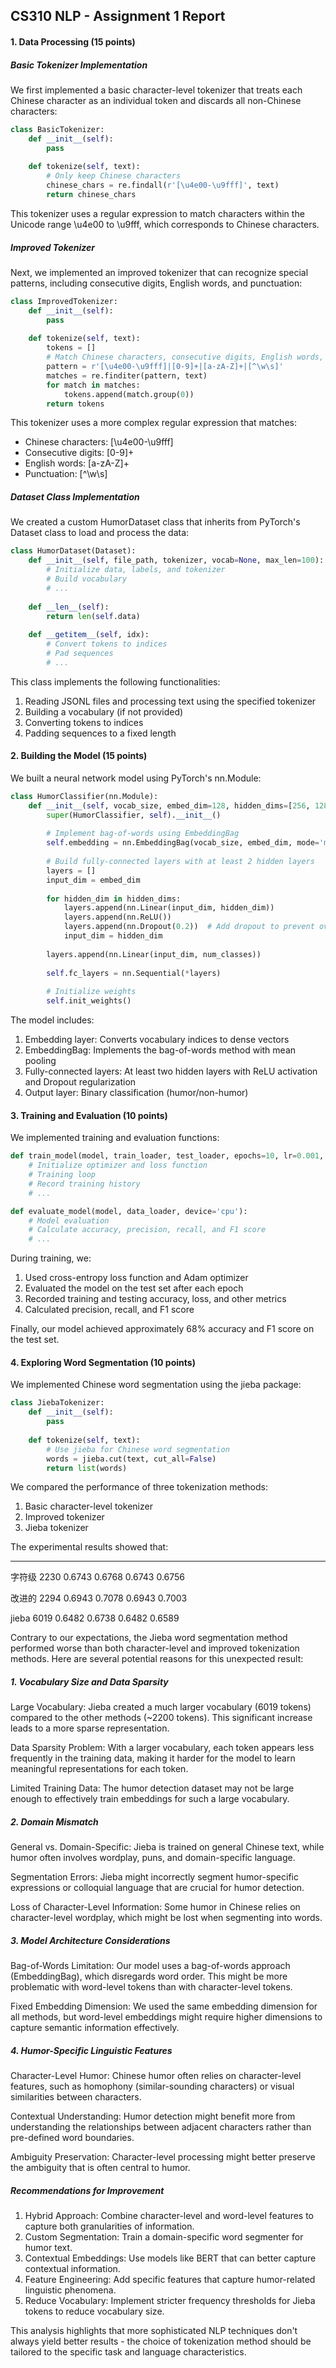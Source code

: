 ## CS310 NLP - Assignment 1 Report

#### 1. Data Processing (15 points)

##### Basic Tokenizer Implementation

We first implemented a basic character-level tokenizer that treats each Chinese character as an individual token and discards all non-Chinese characters:

```python
class BasicTokenizer:
    def __init__(self):
        pass
    
    def tokenize(self, text):
        # Only keep Chinese characters
        chinese_chars = re.findall(r'[\u4e00-\u9fff]', text)
        return chinese_chars
```

This tokenizer uses a regular expression to match characters within the Unicode range \u4e00 to \u9fff, which corresponds to Chinese characters.

##### Improved Tokenizer

Next, we implemented an improved tokenizer that can recognize special patterns, including consecutive digits, English words, and punctuation:

```python
class ImprovedTokenizer:
    def __init__(self):
        pass
    
    def tokenize(self, text):
        tokens = []
        # Match Chinese characters, consecutive digits, English words, and punctuation
        pattern = r'[\u4e00-\u9fff]|[0-9]+|[a-zA-Z]+|[^\w\s]'
        matches = re.finditer(pattern, text)
        for match in matches:
            tokens.append(match.group(0))
        return tokens
```

This tokenizer uses a more complex regular expression that matches:

- Chinese characters: [\u4e00-\u9fff]
- Consecutive digits: [0-9]+
- English words: [a-zA-Z]+
- Punctuation: [^\w\s]

##### Dataset Class Implementation

We created a custom HumorDataset class that inherits from PyTorch's Dataset class to load and process the data:

```python
class HumorDataset(Dataset):
    def __init__(self, file_path, tokenizer, vocab=None, max_len=100):
        # Initialize data, labels, and tokenizer
        # Build vocabulary
        # ...
    
    def __len__(self):
        return len(self.data)
    
    def __getitem__(self, idx):
        # Convert tokens to indices
        # Pad sequences
        # ...
```

This class implements the following functionalities:

1. Reading JSONL files and processing text using the specified tokenizer
2. Building a vocabulary (if not provided)
3. Converting tokens to indices
4. Padding sequences to a fixed length



#### 2. Building the Model (15 points)

We built a neural network model using PyTorch's nn.Module:

```python
class HumorClassifier(nn.Module):
    def __init__(self, vocab_size, embed_dim=128, hidden_dims=[256, 128], num_classes=2):
        super(HumorClassifier, self).__init__()
        
        # Implement bag-of-words using EmbeddingBag
        self.embedding = nn.EmbeddingBag(vocab_size, embed_dim, mode='mean')
        
        # Build fully-connected layers with at least 2 hidden layers
        layers = []
        input_dim = embed_dim
        
        for hidden_dim in hidden_dims:
            layers.append(nn.Linear(input_dim, hidden_dim))
            layers.append(nn.ReLU())
            layers.append(nn.Dropout(0.2))  # Add dropout to prevent overfitting
            input_dim = hidden_dim
        
        layers.append(nn.Linear(input_dim, num_classes))
        
        self.fc_layers = nn.Sequential(*layers)
        
        # Initialize weights
        self.init_weights()
```

The model includes:

1. Embedding layer: Converts vocabulary indices to dense vectors
2. EmbeddingBag: Implements the bag-of-words method with mean pooling
3. Fully-connected layers: At least two hidden layers with ReLU activation and Dropout regularization
4. Output layer: Binary classification (humor/non-humor)



#### 3. Training and Evaluation (10 points)

We implemented training and evaluation functions:

```python
def train_model(model, train_loader, test_loader, epochs=10, lr=0.001, device='cpu'):
    # Initialize optimizer and loss function
    # Training loop
    # Record training history
    # ...

def evaluate_model(model, data_loader, device='cpu'):
    # Model evaluation
    # Calculate accuracy, precision, recall, and F1 score
    # ...
```

During training, we:

1. Used cross-entropy loss function and Adam optimizer
2. Evaluated the model on the test set after each epoch
3. Recorded training and testing accuracy, loss, and other metrics
4. Calculated precision, recall, and F1 score

Finally, our model achieved approximately 68% accuracy and F1 score on the test set.



#### 4. Exploring Word Segmentation (10 points)

We implemented Chinese word segmentation using the jieba package:

```python
class JiebaTokenizer:
    def __init__(self):
        pass
    
    def tokenize(self, text):
        # Use jieba for Chinese word segmentation
        words = jieba.cut(text, cut_all=False)
        return list(words)
```

We compared the performance of three tokenization methods:

1. Basic character-level tokenizer
2. Improved tokenizer
3. Jieba tokenizer

The experimental results showed that:

------------------------------------------------------------

字符级        2230       0.6743     0.6768     0.6743     0.6756 

改进的        2294       0.6943     0.7078     0.6943     0.7003 

jieba           6019       0.6482     0.6738     0.6482     0.6589



Contrary to our expectations, the Jieba word segmentation method performed worse than both character-level and improved tokenization methods. Here are several potential reasons for this unexpected result:

##### 1. Vocabulary Size and Data Sparsity

Large Vocabulary: Jieba created a much larger vocabulary (6019 tokens) compared to the other methods (~2200 tokens). This significant increase leads to a more sparse representation.

Data Sparsity Problem: With a larger vocabulary, each token appears less frequently in the training data, making it harder for the model to learn meaningful representations for each token.

Limited Training Data: The humor detection dataset may not be large enough to effectively train embeddings for such a large vocabulary.

##### 2. Domain Mismatch

General vs. Domain-Specific: Jieba is trained on general Chinese text, while humor often involves wordplay, puns, and domain-specific language.

Segmentation Errors: Jieba might incorrectly segment humor-specific expressions or colloquial language that are crucial for humor detection.

Loss of Character-Level Information: Some humor in Chinese relies on character-level wordplay, which might be lost when segmenting into words.

##### 3. Model Architecture Considerations

Bag-of-Words Limitation: Our model uses a bag-of-words approach (EmbeddingBag), which disregards word order. This might be more problematic with word-level tokens than with character-level tokens.

Fixed Embedding Dimension: We used the same embedding dimension for all methods, but word-level embeddings might require higher dimensions to capture semantic information effectively.

##### 4. Humor-Specific Linguistic Features

Character-Level Humor: Chinese humor often relies on character-level features, such as homophony (similar-sounding characters) or visual similarities between characters.

Contextual Understanding: Humor detection might benefit more from understanding the relationships between adjacent characters rather than pre-defined word boundaries.

Ambiguity Preservation: Character-level processing might better preserve the ambiguity that is often central to humor.

##### Recommendations for Improvement

1. Hybrid Approach: Combine character-level and word-level features to capture both granularities of information.
2. Custom Segmentation: Train a domain-specific word segmenter for humor text.
3. Contextual Embeddings: Use models like BERT that can better capture contextual information.
4. Feature Engineering: Add specific features that capture humor-related linguistic phenomena.
5. Reduce Vocabulary: Implement stricter frequency thresholds for Jieba tokens to reduce vocabulary size.

This analysis highlights that more sophisticated NLP techniques don't always yield better results - the choice of tokenization method should be tailored to the specific task and language characteristics.